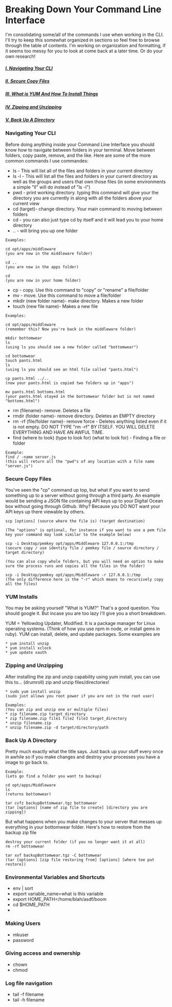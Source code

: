 # Breaking Down Your Command Line Interface

I'm consolidating some/all of the commands I use when working in the CLI. I'll try to keep this somewhat organized in sections so feel free to browse through the table of contents. I'm working on organization and formatting, if it seems too messy for you to look at come back at a later time. Or do your own research!

##### [I. Navigating Your CLI](#nav)
##### [II. Secure Copy Files](#scp)
##### [III. What is YUM And How To Install Things](#yum)
##### [IV. Zipping and Unzipping](#zip)
##### [V. Back Up A Directory](#back)

### <a name=nav>Navigating Your CLI</a>
Before doing anything inside your Command Line Interface you should know how to navigate between folders in your terminal. Move between folders, copy paste, remove, and the like. Here are some of the more common commands I use commandes:	

* ls - This will list all of the files and folders in your current directory
* ls -l - This will list all the files and folders in your current directory as well as the groups and users that own those files (in some environments a simple "ll" will do instead of "ls -l")
* pwd - print working directory. typing this command will give your the directory you are currently in along with all the folders above your current view 
* cd (target)- change directory. Your main command to moving between folders
* cd - you can also just type cd by itself and it will lead you to your home directory
* .. - will bring you up one folder

```
Examples:

cd opt/apps/middleware
(you are now in the middleware folder)

cd ..
(you are now in the apps folder)

cd 
(you are now in your home folder)
```
* cp - copy. Use this command to "copy" or "rename" a file/folder 
* mv - move. Use this command to move a file/folder
* mkdir (new folder name)- make directory. Makes a new folder
* touch (new file name)- Makes a new file

```
Examples: 

cd opt/apps/middleware
(remember this? Now you're back in the middleware folder)

mkdir bottomwear
ls
(using ls you should see a new folder called "bottomwear")

cd bottomwear
touch pants.html
ls
(using ls you should see an html file called "pants.html")

cp pants.html ../..
(now your pants.html is copied two folders up in "apps")

mv pants.html bottoms.html
(your pants.html stayed in the bottomwear folder but is not named "bottoms.html")

```

* rm (filename)- remove. Deletes a file
* rmdir (folder name)- remove directory. Deletes an EMPTY directory
* rm -rf (file/folder name)- remove force - Deletes anything listed even if it is not empty. DO NOT TYPE "rm -rf" BY ITSELF. YOU WILL DELETE EVERYTHING AND HAVE AN AWFUL TIME.
* find (where to look) (type to look for) (what to look for) - Finding a file or folder

```
Example:
find / -name server.js
(this will return all the "pwd"s of any location with a file name "server.js")
```

### <a name=scp>Secure Copy Files</a>You've seen the "cp" command up top, but what if you want to send something up to a server without going through a third party. An example would be sending a JSON file containing API keys up to your Digital Ocean box without going through Github. Why? Because you DO NOT want your API keys up there viewable by others. 
```
scp [options] (source where the file is) (target destination)

(The "options" is optional, for instance if you want to use a pem file key your command may look similar to the example below)

scp -i Desktop/pemkey opt/apps/Middleware 127.0.0.1:/tmp
(secure copy / use identity file / pemkey file / source directory / target directory)

(You can also copy whole folders, but you will need an option to make sure the process runs and copies all the files in the folder)

scp -i Desktop/pemkey opt/apps/Middleware -r 127.0.0.1:/tmp
(The only difference here is the "-r" which means to recursively copy all the files)```### <a name=yum>YUM Installs</a>
You may be asking yourself "What is YUM?" That's a good question. You should google it. But incase you are too lazy I'll give you a short breakdown. 

YUM = Yellowdog Updater, Modified. It is a package manager for Linux operating systems. (Think of how you use npm in node, or install gems in ruby). YUM can install, delete, and update packages. Some examples are 

```
* yum install unzip
* yum install xclock
* yum update xauth```
### <a name=zip>Zipping and Unzipping </a>
After installing the zip and unzip capability using yum install, you can use this to... (drumroll) zip and unzip files/directories!

```
* sudo yum install unzip
(sudo just allows you root power if you are not in the root user)

Examples: 
(You can zip and unzip one or multiple files)* zip filename.zip target_directory
* zip filename.zip file1 file2 file3 target_directory
* unzip filename.zip
* unzip filename.zip -d target/directory/path
```### <a name=back>Back Up A Directory</a>
Pretty much exactly what the title says. Just back up your stuff every once in awhile so if you make changes and destroy your processes you have a image to go back to. 

```
Example:
(Lets go find a folder you want to backup)

cd opt/apps/Middleware
ls
(returns bottomwear)

tar cvfz backupBottomwear.tgz bottomwear
(tar [options] [name of zip file to create] [directory you are zipping])
```

But what happens when you make changes to your server that messes up everything in your bottomwear folder. Here's how to restore from the backup zip file

```
destroy your current folder (if you no longer want it at all)
rm -rf bottomwear

tar xvf backupBottomwear.tgz -C bottomwear
(tar [options] [zip file restoring from] [options] [where toe put restore])
```### Environmental Variables and Shortcuts
* env | sort
* export variable_name=what is this variable
* export HOME_PATH=/home/blah/asdf/boom
* cd $HOME_PATH
* ### Making Users
* mkuser
* password### Giving access and ownership
* chown
* chmod### Log file navigation
* tail -f filename
* tail -h filename
